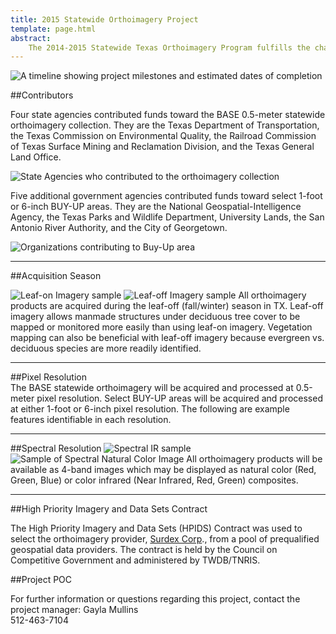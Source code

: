 ```yaml
---
title: 2015 Statewide Orthoimagery Project
template: page.html
abstract: 
    The 2014-2015 Statewide Texas Orthoimagery Program fulfills the charge led by TNRIS to develop aerial imagery statewide as a base map resource for state, regional, and local government entities. This program regularly acquires consistent and updated aerial imagery in order to develop geospatial products throughout Texas. These data are used to identify current conditions, features, and changes on the ground serving as a base of reference for other map information.
---
```


![A timeline showing project milestones and estimated dates of completion](/images/statewide-orthoimagery/timeline_2.jpg)

##Contributors

Four state agencies contributed funds toward the BASE 0.5-meter statewide orthoimagery collection. They are the Texas Department of Transportation, the Texas Commission on Environmental Quality, the Railroad Commission of Texas Surface Mining and Reclamation Division, and the Texas General Land Office.

![State Agencies who contributed to the orthoimagery collection](/images/statewide-orthoimagery/statewide_contributors.jpg)

Five additional government agencies contributed funds toward select 1-foot or 6-inch BUY-UP areas. They are the National Geospatial-Intelligence Agency, the Texas Parks and Wildlife Department, University Lands, the San Antonio River Authority, and the City of Georgetown.


![Organizations contributing to Buy-Up area](/images/statewide-orthoimagery/buyup_contributors.jpg)
***
##Acquisition Season

![Leaf-on Imagery sample](/images/statewide-orthoimagery/season_leafon.jpg)
![Leaf-off Imagery sample](/images/statewide-orthoimagery/season_leafoff.jpg)
All orthoimagery products are acquired during the leaf-off (fall/winter) season in TX. Leaf-off imagery allows manmade structures under deciduous tree cover to be mapped or monitored more easily than using leaf-on imagery. Vegetation mapping can also be beneficial with leaf-off imagery because evergreen vs. deciduous species are more readily identified.
***

##Pixel Resolution	
The BASE statewide orthoimagery will be acquired and processed at 0.5-meter pixel resolution. Select BUY-UP areas will be acquired and processed at either 1-foot or 6-inch pixel resolution. The following are example features identifiable in each resolution.
***
##Spectral Resolution
![Spectral IR sample](/images/statewide-orthoimagery/spectral_IR.jpg)
![Sample of Spectral Natural Color Image](/images/statewide-orthoimagery/spectral_NC.jpg)
All orthoimagery products will be available as 4-band images which may be displayed as natural color (Red, Green, Blue) or color infrared (Near Infrared, Red, Green) composites.

***

##High Priority Imagery and Data Sets Contract

The High Priority Imagery and Data Sets (HPIDS) Contract was used to select the orthoimagery provider, [Surdex Corp](http://www.surdex/com)., from a pool of prequalified geospatial data providers. The contract is held by the Council on Competitive Government and administered by TWDB/TNRIS.

##Project POC

For further information or questions regarding this project, contact the project manager:
Gayla Mullins<br>
512-463-7104